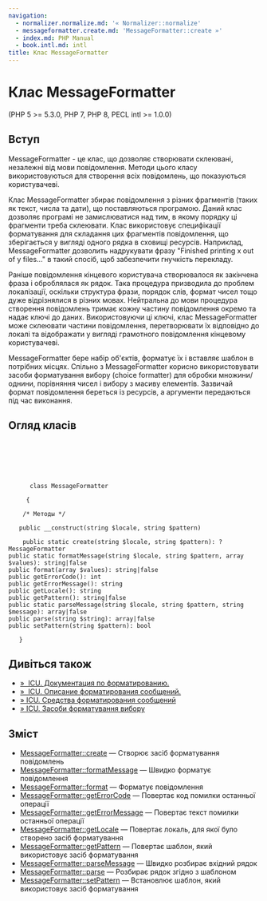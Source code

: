 ```yaml
---
navigation:
  - normalizer.normalize.md: '« Normalizer::normalize'
  - messageformatter.create.md: 'MessageFormatter::create »'
  - index.md: PHP Manual
  - book.intl.md: intl
title: Клас MessageFormatter
---
```

# Клас MessageFormatter

(PHP 5 >= 5.3.0, PHP 7, PHP 8, PECL intl >= 1.0.0)

## Вступ

MessageFormatter - це клас, що дозволяє створювати склеювані, незалежні від мови повідомлення. Методи цього класу використовуються для створення всіх повідомлень, що показуються користувачеві.

Клас MessageFormatter збирає повідомлення з різних фрагментів (таких як текст, числа та дати), що поставляються програмою. Даний клас дозволяє програмі не замислюватися над тим, в якому порядку ці фрагменти треба склеювати. Клас використовує специфікації форматування для складання цих фрагментів повідомлення, що зберігається у вигляді одного рядка в сховищі ресурсів. Наприклад, MessageFormatter дозволить надрукувати фразу "Finished printing x out of y files..." в такий спосіб, щоб забезпечити гнучкість перекладу.

Раніше повідомлення кінцевого користувача створювалося як закінчена фраза і оброблялася як рядок. Така процедура призводила до проблем локалізації, оскільки структура фрази, порядок слів, формат чисел тощо дуже відрізнялися в різних мовах. Нейтральна до мови процедура створення повідомлень тримає кожну частину повідомлення окремо та надає ключі до даних. Використовуючи ці ключі, клас MessageFormatter може склеювати частини повідомлення, перетворювати їх відповідно до локалі та відображати у вигляді грамотного повідомлення кінцевому користувачеві.

MessageFormatter бере набір об'єктів, форматує їх і вставляє шаблон в потрібних місцях. Спільно з MessageFormatter корисно використовувати засоби форматування вибору (choice formatter) для обробки множини/однини, порівняння чисел і вибору з масиву елементів. Зазвичай формат повідомлення береться із ресурсів, а аргументи передаються під час виконання.

## Огляд класів

```classsynopsis

     
    

    
     
      class MessageFormatter
     
     {

    /* Методы */
    
   public __construct(string $locale, string $pattern)

    public static create(string $locale, string $pattern): ?MessageFormatter
public static formatMessage(string $locale, string $pattern, array $values): string|false
public format(array $values): string|false
public getErrorCode(): int
public getErrorMessage(): string
public getLocale(): string
public getPattern(): string|false
public static parseMessage(string $locale, string $pattern, string $message): array|false
public parse(string $string): array|false
public setPattern(string $pattern): bool

   }
```

## Дивіться також

-   [»  ICU. Документация по форматированию.](https://unicode-org.github.io/icu/userguide/format_parse/)
-   [»  ICU. Описание форматирования сообщений.](https://unicode-org.github.io/icu/userguide/format_parse/messages/)
-   [» ICU. Средства форматирования сообщений](https://unicode-org.github.io/icu/userguide/format_parse/messages/)
-   [» ICU. Засоби форматування вибору](http://icu-project.org/apiref/icu4c/classChoiceFormat.html#details)

## Зміст

-   [MessageFormatter::create](messageformatter.create.md) — Створює засіб форматування повідомлень
-   [MessageFormatter::formatMessage](messageformatter.formatmessage.md) — Швидко форматує повідомлення
-   [MessageFormatter::format](messageformatter.format.md) — Форматує повідомлення
-   [MessageFormatter::getErrorCode](messageformatter.geterrorcode.md) — Повертає код помилки останньої операції
-   [MessageFormatter::getErrorMessage](messageformatter.geterrormessage.md) — Повертає текст помилки останньої операції
-   [MessageFormatter::getLocale](messageformatter.getlocale.md) — Повертає локаль, для якої було створено засіб форматування
-   [MessageFormatter::getPattern](messageformatter.getpattern.md) — Повертає шаблон, який використовує засіб форматування
-   [MessageFormatter::parseMessage](messageformatter.parsemessage.md) — Швидко розбирає вхідний рядок
-   [MessageFormatter::parse](messageformatter.parse.md) — Розбирає рядок згідно з шаблоном
-   [MessageFormatter::setPattern](messageformatter.setpattern.md) — Встановлює шаблон, який використовує засіб форматування
